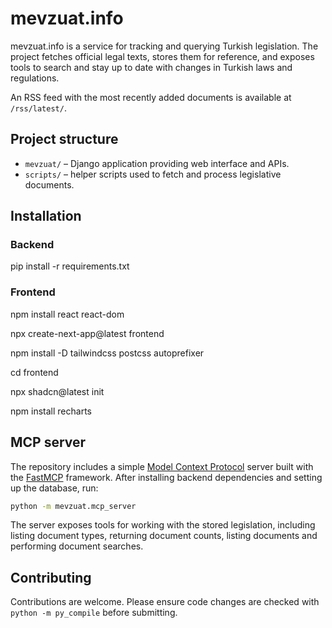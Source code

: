 # mevzuat.info

mevzuat.info is a service for tracking and querying Turkish legislation. The project fetches official legal texts, stores them for reference, and exposes tools to search and stay up to date with changes in Turkish laws and regulations.

An RSS feed with the most recently added documents is available at `/rss/latest/`.

## Project structure

- `mevzuat/` – Django application providing web interface and APIs.
- `scripts/` – helper scripts used to fetch and process legislative documents.

## Installation

### Backend
pip install -r requirements.txt

### Frontend

npm install react react-dom

npx create-next-app@latest frontend

npm install -D tailwindcss postcss autoprefixer

cd frontend

npx shadcn@latest init

npm install recharts


## MCP server

The repository includes a simple [Model Context Protocol](https://github.com/modelcontextprotocol/standard) server built with the [FastMCP](https://pypi.org/project/fastmcp/) framework. After installing backend dependencies and setting up the database, run:

```bash
python -m mevzuat.mcp_server
```

The server exposes tools for working with the stored legislation, including listing document types, returning document counts, listing documents and performing document searches.

## Contributing

Contributions are welcome. Please ensure code changes are checked with `python -m py_compile` before submitting.


